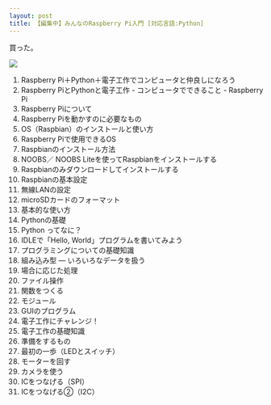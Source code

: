 ```yaml
---
layout: post
title: 【編集中】みんなのRaspberry Pi入門 [対応言語:Python]
---
```


買った。



<a href="http://www.amazon.co.jp/gp/product/4897979722/ref=as_li_ss_il?ie=UTF8&camp=247&creative=7399&creativeASIN=4897979722&linkCode=as2&tag=eyesrobe-22"><img border="0" src="http://ws-fe.amazon-adsystem.com/widgets/q?_encoding=UTF8&ASIN=4897979722&Format=_SL250_&ID=AsinImage&MarketPlace=JP&ServiceVersion=20070822&WS=1&tag=eyesrobe-22" ></a><img src="http://ir-jp.amazon-adsystem.com/e/ir?t=eyesrobe-22&l=as2&o=9&a=4897979722" width="1" height="1" border="0" alt="" style="border:none !important; margin:0px !important;" />



1. Raspberry Pi＋Python＋電子工作でコンピュータと仲良しになろう
  1. Raspberry PiとPythonと電子工作
    - コンピュータでできること
    - Raspberry Pi
  2. Raspberry Piについて
  3. Raspberry Piを動かすのに必要なもの
2. OS（Raspbian）のインストールと使い方
  1. Raspberry Piで使用できるOS
  2. Raspbianのインストール方法
  3. NOOBS／ NOOBS Liteを使ってRaspbianをインストールする
  4. Raspbianのみダウンロードしてインストールする
  5. Raspbianの基本設定
  6. 無線LANの設定
  7. microSDカードのフォーマット
  8. 基本的な使い方
3. Pythonの基礎
  1. Python ってなに？
  2. IDLEで「Hello, World」プログラムを書いてみよう
  3. プログラミングについての基礎知識
  4. 組み込み型 ― いろいろなデータを扱う
  5. 場合に応じた処理
  6. ファイル操作
  7. 関数をつくる
  8. モジュール
  9. GUIのプログラム
4. 電子工作にチャレンジ！
  1. 電子工作の基礎知識
  2. 準備をするもの
  3. 最初の一歩（LEDとスイッチ）
  4. モーターを回す
  5. カメラを使う
  6. ICをつなげる（SPI）
  7. ICをつなげる②（I2C）
